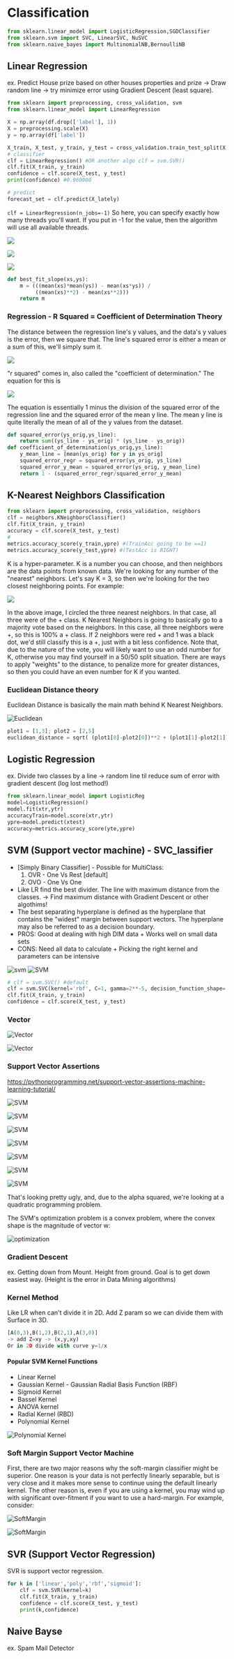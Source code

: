 # Classification

```py
from sklearn.linear_model import LogisticRegression,SGDClassifier
from sklearn.svm import SVC, LinearSVC, NuSVC
from sklearn.naive_bayes import MultinomialNB,BernoulliNB
```

## Linear Regression

ex. Predict House prize based on other houses properties and prize -> Draw random line -> try minimize error using Gradient Descent (least square).

```py
from sklearn import preprocessing, cross_validation, svm
from sklearn.linear_model import LinearRegression

X = np.array(df.drop(['label'], 1))
X = preprocessing.scale(X)
y = np.array(df['label'])

X_train, X_test, y_train, y_test = cross_validation.train_test_split(X, y, test_size=0.2)
# classifier
clf = LinearRegression() #OR another algo clf = svm.SVR()
clf.fit(X_train, y_train)
confidence = clf.score(X_test, y_test)
print(confidence) #0.960000

# predict
forecast_set = clf.predict(X_lately)
```

`clf = LinearRegression(n_jobs=-1)` So here, you can specify exactly how many threads you'll want. If you put in -1 for the value, then the algorithm will use all available threads.

![](https://pythonprogramming.net/static/images/machine-learning/positive-correlation.png)

![](https://pythonprogramming.net/static/images/machine-learning/best-fit-slope.png)

![](https://pythonprogramming.net/static/images/machine-learning/best-fit-y-intercept.png)

```py
def best_fit_slope(xs,ys):
    m = (((mean(xs)*mean(ys)) - mean(xs*ys)) /
         ((mean(xs)**2) - mean(xs**2)))
    return m
```

### Regression - R Squared = Coefficient of Determination Theory

The distance between the regression line's y values, and the data's y values is the error, then we square that. The line's squared error is either a mean or a sum of this, we'll simply sum it.

![](https://pythonprogramming.net/static/images/machine-learning/squared-error-visual.png)

"r squared" comes in, also called the "coefficient of determination." The equation for this is

![](https://pythonprogramming.net/static/images/machine-learning/coefficient-of-determination-r-squared.png)

The equation is essentially 1 minus the division of the squared error of the regression line and the squared error of the mean y line. The mean y line is quite literally the mean of all of the y values from the dataset.

```py
def squared_error(ys_orig,ys_line):
    return sum((ys_line - ys_orig) * (ys_line - ys_orig))
def coefficient_of_determination(ys_orig,ys_line):
    y_mean_line = [mean(ys_orig) for y in ys_orig]
    squared_error_regr = squared_error(ys_orig, ys_line)
    squared_error_y_mean = squared_error(ys_orig, y_mean_line)
    return 1 - (squared_error_regr/squared_error_y_mean)
```

## K-Nearest Neighbors Classification

```py
from sklearn import preprocessing, cross_validation, neighbors
clf = neighbors.KNeighborsClassifier()
clf.fit(X_train, y_train)
accuracy = clf.score(X_test, y_test)
#
metrics.accuracy_score(y_train,ypre) #(TrainAcc going to be ==1)
metrics.accuracy_score(y_test,ypre) #(TestAcc is RIGHT)
```

K is a hyper-parameter. K is a number you can choose, and then neighbors are the data points from known data. We're looking for any number of the "nearest" neighbors. Let's say K = 3, so then we're looking for the two closest neighboring points. For example:

![](https://pythonprogramming.net/static/images/machine-learning/simple-classification-example-data-with-test-4.png)

In the above image, I circled the three nearest neighbors. In that case, all three were of the + class. K Nearest Neighbors is going to basically go to a majority vote based on the neighbors. In this case, all three neighbors were +, so this is 100% a + class. If 2 neighbors were red + and 1 was a black dot, we'd still classify this is a +, just with a bit less confidence. Note that, due to the nature of the vote, you will likely want to use an odd number for K, otherwise you may find yourself in a 50/50 split situation. There are ways to apply "weights" to the distance, to penalize more for greater distances, so then you could have an even number for K if you wanted.

### Euclidean Distance theory

Euclidean Distance is basically the main math behind K Nearest Neighbors.

![Euclidean](https://pythonprogramming.net/static/images/machine-learning/euclidean-distance.png)

```py
plot1 = [1,3]; plot2 = [2,5]
euclidean_distance = sqrt( (plot1[0]-plot2[0])**2 + (plot1[1]-plot2[1])**2 )
```

## Logistic Regression

ex. Divide two classes by a line -> random line til reduce sum of error with gradient descent (log lost method!)

```py
from sklearn.linear_model import LogisticReg
model=LogisticRegression()
model.fit(xtr,ytr)
accuracyTrain=model.score(xtr,ytr)
ypre=model.predict(xtest)
accuracy=metrics.accuracy_score(yte,ypre)
```

## SVM (Support vector machine) - SVC_lassifier

- [Simply Binary Classifier] - Possible for MultiClass:
  1. OVR - One Vs Rest [default]
  1. OVO - One Vs One
- Like LR find the best divider. The line with maximum distance from the classes. -> Find maximum distance with Gradient Descent or other algothims!
- The best separating hyperplane is defined as the hyperplane that contains the "widest" margin between support vectors. The hyperplane may also be referred to as a decision boundary.
- PROS: Good at dealing with high DIM data + Works well on small data sets
- CONS: Need all data to calculate + Picking the right kernel and parameters can be intensive

![svm](assets/svm.png)
![SVM](https://pythonprogramming.net/static/images/machine-learning/support-vector-machine-6.png)

```py
# clf = svm.SVC() #default
clf = svm.SVC(kernel='rbf', C=1, gamma=2**-5, decision_function_shape='ovr')
clf.fit(X_train, y_train)
confidence = clf.score(X_test, y_test)
```

### Vector

![Vector](https://pythonprogramming.net/static/images/machine-learning/vector-magnitude.png)

![Vector](https://pythonprogramming.net/static/images/machine-learning/vector-dot-product.png)

### Support Vector Assertions

<https://pythonprogramming.net/support-vector-assertions-machine-learning-tutorial/>

![SVM](https://pythonprogramming.net/static/images/machine-learning/svm-projection-classification.png)

![SVM](https://pythonprogramming.net/static/images/machine-learning/equation-for-support-vector.png)

![SVM](https://pythonprogramming.net/static/images/machine-learning/optimization-and-constraint-problem.png)

![SVM](https://pythonprogramming.net/static/images/machine-learning/support-vector-width.png)

![SVM](https://pythonprogramming.net/static/images/machine-learning/support-vector-width-step-1.png)

![SVM](https://pythonprogramming.net/static/images/machine-learning/support-vector-width-step-2.png)

![SVM](https://pythonprogramming.net/static/images/machine-learning/svm-formal-optimization.png)

That's looking pretty ugly, and, due to the alpha squared, we're looking at a quadratic programming problem.

The SVM's optimization problem is a convex problem, where the convex shape is the magnitude of vector w:

![optimization](https://pythonprogramming.net/static/images/machine-learning/optimization-steps.png)

### Gradient Descent

ex. Getting down from Mount. Height from ground. Goal is to get down easiest way. (Height is the error in Data Mining algorithms)

### Kernel Method

Like LR when can't divide it in 2D. Add Z param so we can divide them with Surface in 3D.

```py
[A(0,3),B(1,2),B(2,1),A(3,0)]
-> add Z=xy -> (x,y,xy)
Or in 2D divide with curve y=1/x
```

#### Popular SVM Kernel Functions

- Linear Kernel
- Gaussian Kernel - Gaussian Radial Basis Function (RBF)
- Sigmoid Kernel
- Bassel Kernel
- ANOVA kernel
- Radial Kernel (RBD)
- Polynomial Kernel

![Polynomial Kernel](https://i2.wp.com/dataaspirant.com/wp-content/uploads/2020/12/16-svc-classifier-using-polynomial-kernel.png?w=400&ssl=1)

### Soft Margin Support Vector Machine

First, there are two major reasons why the soft-margin classifier might be superior. One reason is your data is not perfectly linearly separable, but is very close and it makes more sense to continue using the default linearly kernel. The other reason is, even if you are using a kernel, you may wind up with significant over-fitment if you want to use a hard-margin. For example, consider:

![SoftMargin](https://pythonprogramming.net/static/images/machine-learning/linear-soft-margin-example.png)

![SoftMargin](https://pythonprogramming.net/static/images/machine-learning/new-svm-minimization-vector-w-slack.png)

## SVR (Support Vector Regression)

SVR is support vector regression.

```py
for k in ['linear','poly','rbf','sigmoid']:
    clf = svm.SVR(kernel=k)
    clf.fit(X_train, y_train)
    confidence = clf.score(X_test, y_test)
    print(k,confidence)
```

## Naive Bayse

ex. Spam Mail Detector
